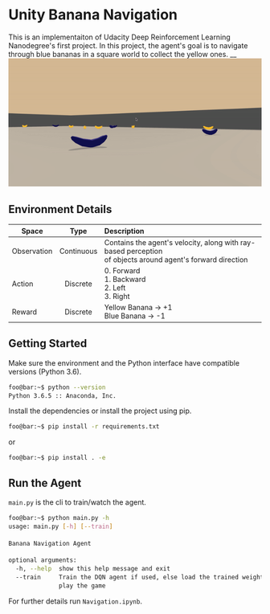 # Unity Banana Navigation

This is an implementaiton of Udacity Deep Reinforcement Learning Nanodegree's first project. In this project, the agent's goal is to navigate through blue bananas in a square world to collect the yellow ones. 
__
![](images/trained_gif.gif)

## Environment Details

| Space        | Type           | Description  |
| ------------- |:-------------:| :-----|
| Observation      | Continuous | Contains the agent's velocity, along with ray-based perception<br> of objects around agent's forward direction |
| Action      | Discrete      |  0. Forward<br>  1. Backward<br> 2. Left<br> 3. Right  |
| Reward      | Discrete      |  Yellow Banana -> +1 <br> Blue Banana -> -1 |

## Getting Started
Make sure the environment and the Python interface have compatible versions (Python 3.6). 
```bash
foo@bar:~$ python --version                                                                                      
Python 3.6.5 :: Anaconda, Inc.
```
Install the dependencies or install the project using pip. 
```bash
foo@bar:~$ pip install -r requirements.txt
```
or 
```bash
foo@bar:~$ pip install . -e
```

## Run the Agent
`main.py` is the cli to train/watch the agent. 
```bash
foo@bar:~$ python main.py -h
usage: main.py [-h] [--train]

Banana Navigation Agent

optional arguments:
  -h, --help  show this help message and exit
  --train     Train the DQN agent if used, else load the trained weights and
              play the game
```
For further details run `Navigation.ipynb`.
